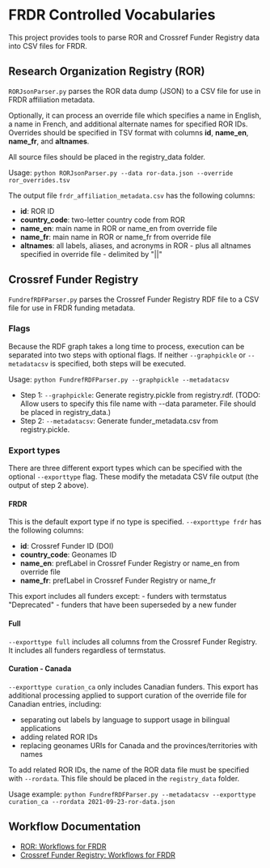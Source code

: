 # FRDR Controlled Vocabularies

This project provides tools to parse ROR and Crossref Funder Registry data into CSV files for FRDR.

## Research Organization Registry (ROR)
`RORJsonParser.py` parses the ROR data dump (JSON) to a CSV file for use in FRDR affiliation metadata. 

Optionally, it can process an override file which specifies a name in English, a name in French, and additional alternate names for specified ROR IDs. Overrides should be specified in TSV format with columns **id**, **name_en**, **name_fr**, and **altnames**.

All source files should be placed in the registry_data folder.

Usage: `python RORJsonParser.py --data ror-data.json --override ror_overrides.tsv`

The output file `frdr_affiliation_metadata.csv` has the following columns:

-  **id**: ROR ID
-  **country_code**: two-letter country code from ROR
-  **name_en**: main name in ROR or name_en from override file
-  **name_fr**: main name in ROR or name_fr from override file
-  **altnames**: all labels, aliases, and acronyms in ROR - plus all altnames specified in override file - delimited by "||"


## Crossref Funder Registry
`FundrefRDFParser.py` parses the Crossref Funder Registry RDF file to a CSV file for use in FRDR funding metadata.

### Flags
Because the RDF graph takes a long time to process, execution can be separated into two steps with optional flags. If neither `--graphpickle` or `--metadatacsv` is specified, both steps will be executed.

Usage: `python FundrefRDFParser.py --graphpickle --metadatacsv`

- Step 1: `--graphpickle`: Generate registry.pickle from registry.rdf. (TODO: Allow users to specify this file name with --data parameter. File should be placed in registry_data.)
- Step 2: `--metadatacsv`: Generate funder_metadata.csv from registry.pickle.

### Export types
There are three different export types which can be specified with the optional `--exporttype` flag. These modify the metadata CSV file output (the output of step 2 above).

#### FRDR
This is the default export type if no type is specified.
`--exporttype frdr` has the following columns:

- **id**: Crossref Funder ID (DOI)
- **country_code**: Geonames ID
-  **name_en**: prefLabel in Crossref Funder Registry or name_en from override file
-  **name_fr**: prefLabel in Crossref Funder Registry or name_fr 

This export includes all funders except:
	- funders with termstatus "Deprecated"
	- funders that have been superseded by a new funder

#### Full
`--exporttype full` includes all columns from the Crossref Funder Registry. It includes all funders regardless of termstatus.

#### Curation - Canada
`--exporttype curation_ca` only includes Canadian funders. This export has additional processing applied to support curation of the override file for Canadian entries, including:

- separating out labels by language to support usage in bilingual applications
- adding related ROR IDs
- replacing geonames URIs for Canada and the provinces/territories with names

To add related ROR IDs, the name of the ROR data file must be specified with `--rordata`. This file should be placed in the `registry_data` folder.

Usage example: `python FundrefRDFParser.py --metadatacsv --exporttype curation_ca --rordata 2021-09-23-ror-data.json`


## Workflow Documentation
- [ROR: Workflows for FRDR](https://docs.google.com/document/d/1-5n_A9Wo9OzVdQ6OYk0vIKF0khsY6iQu3REMBGWP5K4/edit#)
- [Crossref Funder Registry: Workflows for FRDR](https://docs.google.com/document/d/1swDZqb94xdmpEnHjKakF_DI_mXHRVIYcsodEBRPG1r0/edit#)










